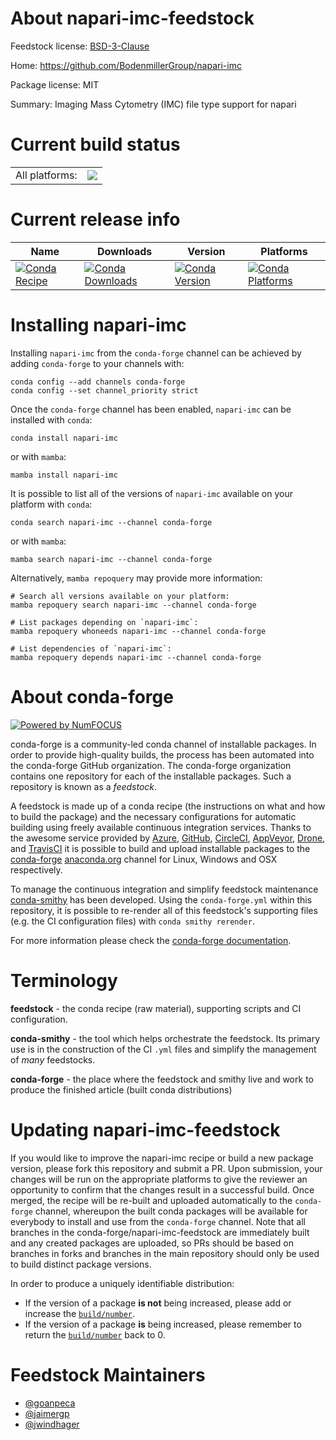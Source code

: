 About napari-imc-feedstock
==========================

Feedstock license: [BSD-3-Clause](https://github.com/conda-forge/napari-imc-feedstock/blob/main/LICENSE.txt)

Home: https://github.com/BodenmillerGroup/napari-imc

Package license: MIT

Summary: Imaging Mass Cytometry (IMC) file type support for napari

Current build status
====================


<table><tr><td>All platforms:</td>
    <td>
      <a href="https://dev.azure.com/conda-forge/feedstock-builds/_build/latest?definitionId=15243&branchName=main">
        <img src="https://dev.azure.com/conda-forge/feedstock-builds/_apis/build/status/napari-imc-feedstock?branchName=main">
      </a>
    </td>
  </tr>
</table>

Current release info
====================

| Name | Downloads | Version | Platforms |
| --- | --- | --- | --- |
| [![Conda Recipe](https://img.shields.io/badge/recipe-napari--imc-green.svg)](https://anaconda.org/conda-forge/napari-imc) | [![Conda Downloads](https://img.shields.io/conda/dn/conda-forge/napari-imc.svg)](https://anaconda.org/conda-forge/napari-imc) | [![Conda Version](https://img.shields.io/conda/vn/conda-forge/napari-imc.svg)](https://anaconda.org/conda-forge/napari-imc) | [![Conda Platforms](https://img.shields.io/conda/pn/conda-forge/napari-imc.svg)](https://anaconda.org/conda-forge/napari-imc) |

Installing napari-imc
=====================

Installing `napari-imc` from the `conda-forge` channel can be achieved by adding `conda-forge` to your channels with:

```
conda config --add channels conda-forge
conda config --set channel_priority strict
```

Once the `conda-forge` channel has been enabled, `napari-imc` can be installed with `conda`:

```
conda install napari-imc
```

or with `mamba`:

```
mamba install napari-imc
```

It is possible to list all of the versions of `napari-imc` available on your platform with `conda`:

```
conda search napari-imc --channel conda-forge
```

or with `mamba`:

```
mamba search napari-imc --channel conda-forge
```

Alternatively, `mamba repoquery` may provide more information:

```
# Search all versions available on your platform:
mamba repoquery search napari-imc --channel conda-forge

# List packages depending on `napari-imc`:
mamba repoquery whoneeds napari-imc --channel conda-forge

# List dependencies of `napari-imc`:
mamba repoquery depends napari-imc --channel conda-forge
```


About conda-forge
=================

[![Powered by
NumFOCUS](https://img.shields.io/badge/powered%20by-NumFOCUS-orange.svg?style=flat&colorA=E1523D&colorB=007D8A)](https://numfocus.org)

conda-forge is a community-led conda channel of installable packages.
In order to provide high-quality builds, the process has been automated into the
conda-forge GitHub organization. The conda-forge organization contains one repository
for each of the installable packages. Such a repository is known as a *feedstock*.

A feedstock is made up of a conda recipe (the instructions on what and how to build
the package) and the necessary configurations for automatic building using freely
available continuous integration services. Thanks to the awesome service provided by
[Azure](https://azure.microsoft.com/en-us/services/devops/), [GitHub](https://github.com/),
[CircleCI](https://circleci.com/), [AppVeyor](https://www.appveyor.com/),
[Drone](https://cloud.drone.io/welcome), and [TravisCI](https://travis-ci.com/)
it is possible to build and upload installable packages to the
[conda-forge](https://anaconda.org/conda-forge) [anaconda.org](https://anaconda.org/)
channel for Linux, Windows and OSX respectively.

To manage the continuous integration and simplify feedstock maintenance
[conda-smithy](https://github.com/conda-forge/conda-smithy) has been developed.
Using the ``conda-forge.yml`` within this repository, it is possible to re-render all of
this feedstock's supporting files (e.g. the CI configuration files) with ``conda smithy rerender``.

For more information please check the [conda-forge documentation](https://conda-forge.org/docs/).

Terminology
===========

**feedstock** - the conda recipe (raw material), supporting scripts and CI configuration.

**conda-smithy** - the tool which helps orchestrate the feedstock.
                   Its primary use is in the construction of the CI ``.yml`` files
                   and simplify the management of *many* feedstocks.

**conda-forge** - the place where the feedstock and smithy live and work to
                  produce the finished article (built conda distributions)


Updating napari-imc-feedstock
=============================

If you would like to improve the napari-imc recipe or build a new
package version, please fork this repository and submit a PR. Upon submission,
your changes will be run on the appropriate platforms to give the reviewer an
opportunity to confirm that the changes result in a successful build. Once
merged, the recipe will be re-built and uploaded automatically to the
`conda-forge` channel, whereupon the built conda packages will be available for
everybody to install and use from the `conda-forge` channel.
Note that all branches in the conda-forge/napari-imc-feedstock are
immediately built and any created packages are uploaded, so PRs should be based
on branches in forks and branches in the main repository should only be used to
build distinct package versions.

In order to produce a uniquely identifiable distribution:
 * If the version of a package **is not** being increased, please add or increase
   the [``build/number``](https://docs.conda.io/projects/conda-build/en/latest/resources/define-metadata.html#build-number-and-string).
 * If the version of a package **is** being increased, please remember to return
   the [``build/number``](https://docs.conda.io/projects/conda-build/en/latest/resources/define-metadata.html#build-number-and-string)
   back to 0.

Feedstock Maintainers
=====================

* [@goanpeca](https://github.com/goanpeca/)
* [@jaimergp](https://github.com/jaimergp/)
* [@jwindhager](https://github.com/jwindhager/)

